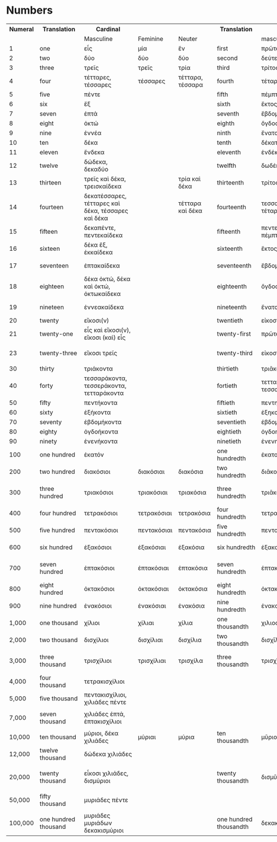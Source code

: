 # Numbers
<table style="undefined;table-layout: fixed; width: 1341px">
<colgroup>
<col style="width: 71px">
<col style="width: 153px">
<col style="width: 174px">
<col style="width: 90px">
<col style="width: 98px">
<col style="width: 142px">
<col style="width: 147px">
<col style="width: 80px">
<col style="width: 77px">
<col style="width: 157px">
<col style="width: 152px">
</colgroup>
  <tr>
    <th>Numeral</th>
    <th>Translation</th>
    <th>Cardinal</th>
    <th></th>
    <th></th>
    <th>Translation</th>
    <th>Ordinal</th>
    <th></th>
    <th></th>
    <th>Translation</th>
    <th>Adverbial</th>
  </tr>
  <tr>
    <td></td>
    <td></td>
    <td>Masculine</td>
    <td>Feminine</td>
    <td>Neuter</td>
    <td></td>
    <td>masculine</td>
    <td>feminine</td>
    <td>neuter</td>
    <td></td>
    <td></td>
  </tr>
  <tr>
    <td>1</td>
    <td>one</td>
    <td>εἷς</td>
    <td>μία</td>
    <td>ἕν</td>
    <td>first</td>
    <td>πρῶτος</td>
    <td>πρῶτη</td>
    <td>πρῶτον</td>
    <td>once</td>
    <td>ἅπαξ</td>
  </tr>
  <tr>
    <td>2</td>
    <td>two</td>
    <td>δύο</td>
    <td>δύο</td>
    <td>δύο</td>
    <td>second</td>
    <td>δεύτερος</td>
    <td></td>
    <td></td>
    <td>twice</td>
    <td>δίς</td>
  </tr>
  <tr>
    <td>3</td>
    <td>three</td>
    <td>τρεῖς</td>
    <td>τρεῖς</td>
    <td>τρία</td>
    <td>third</td>
    <td>τρίτος</td>
    <td></td>
    <td></td>
    <td>three times </td>
    <td>τρίς</td>
  </tr>
  <tr>
    <td>4</td>
    <td>four</td>
    <td>τέτταρες, τέσσαρες</td>
    <td>τέσσαρες</td>
    <td>τέτταρα, τέσσαρα</td>
    <td>fourth</td>
    <td>τέταρτος</td>
    <td></td>
    <td></td>
    <td>four times</td>
    <td>τετράκις</td>
  </tr>
  <tr>
    <td>5</td>
    <td>five</td>
    <td>πέντε</td>
    <td></td>
    <td></td>
    <td>fifth</td>
    <td>πέμπτος</td>
    <td></td>
    <td></td>
    <td>five times</td>
    <td>πεντάκις</td>
  </tr>
  <tr>
    <td>6</td>
    <td>six</td>
    <td>ἕξ</td>
    <td></td>
    <td></td>
    <td>sixth</td>
    <td>ἕκτος</td>
    <td></td>
    <td></td>
    <td>six times</td>
    <td>ἑξάκις</td>
  </tr>
  <tr>
    <td>7</td>
    <td>seven</td>
    <td>ἑπτά</td>
    <td></td>
    <td></td>
    <td>seventh</td>
    <td>ἕβδομος</td>
    <td></td>
    <td></td>
    <td>seven times</td>
    <td>ἑπτάκις</td>
  </tr>
  <tr>
    <td>8</td>
    <td>eight</td>
    <td>ὀκτώ</td>
    <td></td>
    <td></td>
    <td>eighth</td>
    <td>ὄγδοος</td>
    <td></td>
    <td></td>
    <td>eight times</td>
    <td>ὀκτάκις</td>
  </tr>
  <tr>
    <td>9</td>
    <td>nine</td>
    <td>ἐννέα</td>
    <td></td>
    <td></td>
    <td>ninth</td>
    <td>ἔνατος</td>
    <td></td>
    <td></td>
    <td>nine times</td>
    <td>ἐνάκις</td>
  </tr>
  <tr>
    <td>10</td>
    <td>ten</td>
    <td>δέκα</td>
    <td></td>
    <td></td>
    <td>tenth</td>
    <td>δέκατος</td>
    <td>δέκατη</td>
    <td>δέκατον</td>
    <td>ten times</td>
    <td>δεκάκις</td>
  </tr>
  <tr>
    <td>11</td>
    <td>eleven</td>
    <td>ἕνδεκα</td>
    <td></td>
    <td></td>
    <td>eleventh</td>
    <td>ἑνδέκατος</td>
    <td></td>
    <td></td>
    <td>eleven times</td>
    <td>ἑνδεκάκις</td>
  </tr>
  <tr>
    <td>12</td>
    <td>twelve</td>
    <td>δώδεκα, δεκαδύο</td>
    <td></td>
    <td></td>
    <td>twelfth</td>
    <td>δωδἐκατος</td>
    <td></td>
    <td></td>
    <td>twelve times</td>
    <td>δωδεκάκις</td>
  </tr>
  <tr>
    <td>13</td>
    <td>thirteen</td>
    <td>τρεῖς καὶ δέκα, τρεισκαίδεκα</td>
    <td></td>
    <td>τρία καὶ δέκα</td>
    <td>thirteenth</td>
    <td>τρίτος καὶ δέκατος</td>
    <td></td>
    <td></td>
    <td>thirteen times</td>
    <td>τρεισκαιδεκάκις</td>
  </tr>
  <tr>
    <td>14</td>
    <td>fourteen</td>
    <td>δεκατέσσαρες, τέτταρες καὶ δέκα, τέσσαρες καὶ δέκα</td>
    <td></td>
    <td>τέτταρα καὶ δέκα</td>
    <td>fourteenth</td>
    <td>τεσσαρεσκαιδέκατος, τέταρτος καὶ δέκατος</td>
    <td></td>
    <td></td>
    <td>fourteen times</td>
    <td>τετταρεσκαιδεκάκις, τεσσαρεσκαιδεκάκις</td>
  </tr>
  <tr>
    <td>15</td>
    <td>fifteen</td>
    <td>δεκαπέντε, πεντεκαίδεκα</td>
    <td></td>
    <td></td>
    <td>fifteenth</td>
    <td>πεντεκαιδέκατος, πέμπτος καὶ δέκατος </td>
    <td></td>
    <td></td>
    <td>fifteen times</td>
    <td>πεντεκαιδεκάκις</td>
  </tr>
  <tr>
    <td>16</td>
    <td>sixteen</td>
    <td>δέκα ἕξ, ἑκκαίδεκα</td>
    <td></td>
    <td></td>
    <td>sixteenth</td>
    <td>ἕκτος καὶ δέκατος</td>
    <td></td>
    <td></td>
    <td>sixteen times</td>
    <td>ἑκκαιδεκάκις</td>
  </tr>
  <tr>
    <td>17</td>
    <td>seventeen</td>
    <td>ἑπτακαίδεκα</td>
    <td></td>
    <td></td>
    <td>seventeenth</td>
    <td>ἕβδομος καὶ δέκατος</td>
    <td></td>
    <td></td>
    <td>seventeen times</td>
    <td>ἑπτακαιδεκάκις</td>
  </tr>
  <tr>
    <td>18</td>
    <td>eighteen</td>
    <td>δέκα ὀκτώ, δέκα καὶ ὀκτώ, ὀκτωκαίδεκα</td>
    <td></td>
    <td></td>
    <td>eighteenth</td>
    <td>ὄγδοος καὶ δέκατος</td>
    <td></td>
    <td></td>
    <td>eighteen times</td>
    <td>ὀκτωκαιδεκάκις</td>
  </tr>
  <tr>
    <td>19</td>
    <td>nineteen</td>
    <td>ἐννεακαίδεκα</td>
    <td></td>
    <td></td>
    <td>nineteenth</td>
    <td>ἔνατος καὶ δέκατος</td>
    <td></td>
    <td></td>
    <td>nineteen times</td>
    <td>ἐννεακαιδεκάκις</td>
  </tr>
  <tr>
    <td>20</td>
    <td>twenty</td>
    <td>εἴκοσι(ν)</td>
    <td></td>
    <td></td>
    <td>twentieth</td>
    <td>εἰκοστός</td>
    <td>εἰκοστή</td>
    <td>εἰκοστόν</td>
    <td>twenty times</td>
    <td>εἰκοσάκις</td>
  </tr>
  <tr>
    <td>21</td>
    <td>twenty-one</td>
    <td>εἷς καὶ εἴκοσι(ν), εἴκοσι (καὶ) εἷς</td>
    <td></td>
    <td></td>
    <td>twenty-first</td>
    <td>πρῶτος καὶ εἰκοστός</td>
    <td></td>
    <td></td>
    <td>twenty-one times</td>
    <td>εἰκοσάκις ἅπαξ</td>
  </tr>
  <tr>
    <td></td>
    <td></td>
    <td></td>
    <td></td>
    <td></td>
    <td></td>
    <td></td>
    <td></td>
    <td></td>
    <td></td>
    <td></td>
  </tr>
  <tr>
    <td>23</td>
    <td>twenty-three</td>
    <td>εἴκοσι τρεῖς</td>
    <td></td>
    <td></td>
    <td>twenty-third</td>
    <td>εἰκοστὸς τρίτος</td>
    <td></td>
    <td></td>
    <td>twenty-three times</td>
    <td>εἰκοσάκις τρίς</td>
  </tr>
  <tr>
    <td></td>
    <td></td>
    <td></td>
    <td></td>
    <td></td>
    <td></td>
    <td></td>
    <td></td>
    <td></td>
    <td></td>
    <td></td>
  </tr>
  <tr>
    <td>30</td>
    <td>thirty</td>
    <td>τριάκοντα</td>
    <td></td>
    <td></td>
    <td>thirtieth</td>
    <td>τριᾱκοστός</td>
    <td></td>
    <td></td>
    <td>thirty times</td>
    <td>τριᾱκοντάκις</td>
  </tr>
  <tr>
    <td>40</td>
    <td>forty</td>
    <td>τεσσαράκοντα, τεσσεράκοντα, τετταράκοντα</td>
    <td></td>
    <td></td>
    <td>fortieth</td>
    <td>τετταρακοστός, τεσσαρακοστός</td>
    <td></td>
    <td></td>
    <td>forty times</td>
    <td>τετταρακοντάκις, τεσσαρακοντάκις</td>
  </tr>
  <tr>
    <td>50</td>
    <td>fifty</td>
    <td>πεντήκοντα</td>
    <td></td>
    <td></td>
    <td>fiftieth</td>
    <td>πεντηκοστός</td>
    <td></td>
    <td></td>
    <td>fifty times</td>
    <td>πεντηκοντάκις</td>
  </tr>
  <tr>
    <td>60</td>
    <td>sixty</td>
    <td>ἑξήκοντα</td>
    <td></td>
    <td></td>
    <td>sixtieth</td>
    <td>ἑξηκοστός</td>
    <td></td>
    <td></td>
    <td>sixty times</td>
    <td>ἑξηκοντάκις</td>
  </tr>
  <tr>
    <td>70</td>
    <td>seventy</td>
    <td>ἑβδομήκοντα</td>
    <td></td>
    <td></td>
    <td>seventieth</td>
    <td>ἑβδομηκοστός</td>
    <td></td>
    <td></td>
    <td>seventy times</td>
    <td>ἑβδομηκοντάκις</td>
  </tr>
  <tr>
    <td>80</td>
    <td>eighty</td>
    <td>ὀγδοήκοντα</td>
    <td></td>
    <td></td>
    <td>eightieth</td>
    <td>ὀγδοηκοστός</td>
    <td></td>
    <td></td>
    <td>eighty times</td>
    <td>ὀγδοηκοντάκις</td>
  </tr>
  <tr>
    <td>90</td>
    <td>ninety</td>
    <td>ἐνενήκοντα</td>
    <td></td>
    <td></td>
    <td>ninetieth</td>
    <td>ἐνενηκοστός</td>
    <td></td>
    <td></td>
    <td>ninety times</td>
    <td>ἐνενηκοντάκις</td>
  </tr>
  <tr>
    <td>100</td>
    <td>one hundred</td>
    <td>ἑκατόν</td>
    <td></td>
    <td></td>
    <td>one hundredth</td>
    <td>ἑκατοστός</td>
    <td>ἑκατοστή</td>
    <td>ἑκατοστόν</td>
    <td>one hundred times</td>
    <td>ἑκατοντάκις</td>
  </tr>
  <tr>
    <td>200</td>
    <td>two hundred</td>
    <td>διακόσιοι</td>
    <td>διακόσιαι</td>
    <td>διακόσια</td>
    <td>two hundredth</td>
    <td>διᾱκοσιοστός</td>
    <td></td>
    <td></td>
    <td>two hundred times </td>
    <td>διᾱκοσιάκις</td>
  </tr>
  <tr>
    <td>300</td>
    <td>three hundred</td>
    <td>τριακόσιοι</td>
    <td>τριακόσιαι</td>
    <td>τριακόσια</td>
    <td>three hundredth</td>
    <td>τριᾱκοσιοστός</td>
    <td></td>
    <td></td>
    <td>three hundred times </td>
    <td>τριᾱκοσιάκις</td>
  </tr>
  <tr>
    <td>400</td>
    <td>four hundred</td>
    <td>τετρακόσιοι</td>
    <td>τετρακόσιαι</td>
    <td>τετρακόσια</td>
    <td>four hundredth</td>
    <td>τετρακοσιοστός</td>
    <td></td>
    <td></td>
    <td>four hundred times </td>
    <td>τετρακοσιάκις</td>
  </tr>
  <tr>
    <td>500</td>
    <td>five hundred</td>
    <td>πεντακόσιοι</td>
    <td>πεντακόσιαι</td>
    <td>πεντακόσια</td>
    <td>five hundredth</td>
    <td>πεντακοσιοστός</td>
    <td></td>
    <td></td>
    <td>five hundred times </td>
    <td>πεντακοσιάκις</td>
  </tr>
  <tr>
    <td>600</td>
    <td>six hundred</td>
    <td>ἑξακόσιοι</td>
    <td>ἑξακόσιαι</td>
    <td>ἑξακόσια</td>
    <td>six hundredth</td>
    <td>ἑξακοσιοσός</td>
    <td></td>
    <td></td>
    <td>six hundred times</td>
    <td>ἑξακοσιάκις</td>
  </tr>
  <tr>
    <td>700</td>
    <td>seven hundred</td>
    <td>ἑπτακόσιοι</td>
    <td>ἑπτακόσιαι</td>
    <td>ἑπτακόσια</td>
    <td>seven hundredth</td>
    <td>ἑπτακοσιοστός</td>
    <td></td>
    <td></td>
    <td>seven hundred times</td>
    <td>ἑπτακοσιάκις</td>
  </tr>
  <tr>
    <td>800</td>
    <td>eight hundred</td>
    <td>ὀκτακόσιοι</td>
    <td>ὀκτακόσιαι</td>
    <td>ὀκτακόσια</td>
    <td>eight hundredth</td>
    <td>ὀκτακοσιοστός</td>
    <td></td>
    <td></td>
    <td>eight hundred times</td>
    <td>ὀκτακοσιάκις</td>
  </tr>
  <tr>
    <td>900</td>
    <td>nine hundred</td>
    <td>ἐνακόσιοι</td>
    <td>ἐνακόσιαι</td>
    <td>ἐνακόσια</td>
    <td>nine hundredth</td>
    <td>ἐνακοσιοστός</td>
    <td></td>
    <td></td>
    <td>nine hundred times</td>
    <td>ἐνακοσιάκις</td>
  </tr>
  <tr>
    <td>1,000</td>
    <td>one thousand</td>
    <td>χίλιοι</td>
    <td>χίλιαι</td>
    <td>χίλια</td>
    <td>one thousandth</td>
    <td>χιλιοστός</td>
    <td>χιλιοστἠ</td>
    <td>χιλιοστόν</td>
    <td>one thousand times</td>
    <td>χῑλιάκις</td>
  </tr>
  <tr>
    <td>2,000</td>
    <td>two thousand</td>
    <td>δισχίλιοι</td>
    <td>δισχίλιαι</td>
    <td>δισχίλια</td>
    <td>two thousandth</td>
    <td>δισχῑλιοστός</td>
    <td></td>
    <td></td>
    <td>two thousand times</td>
    <td>δισχῑλιάκις</td>
  </tr>
  <tr>
    <td>3,000</td>
    <td>three thousand</td>
    <td>τρισχίλιοι</td>
    <td>τρισχίλιαι</td>
    <td>τρισχίλα</td>
    <td>three thousandth</td>
    <td>τρισχῑλιοστός</td>
    <td></td>
    <td></td>
    <td>three thousand times</td>
    <td>τρισχῑλιάκις</td>
  </tr>
  <tr>
    <td>4,000</td>
    <td>four thousand</td>
    <td>τετρακισχίλιοι</td>
    <td></td>
    <td></td>
    <td></td>
    <td></td>
    <td></td>
    <td></td>
    <td></td>
    <td></td>
  </tr>
  <tr>
    <td>5,000</td>
    <td>five thousand</td>
    <td>πεντακισχίλιοι, χιλιάδες πέντε</td>
    <td></td>
    <td></td>
    <td></td>
    <td></td>
    <td></td>
    <td></td>
    <td></td>
    <td></td>
  </tr>
  <tr>
    <td></td>
    <td></td>
    <td></td>
    <td></td>
    <td></td>
    <td></td>
    <td></td>
    <td></td>
    <td></td>
    <td></td>
    <td></td>
  </tr>
  <tr>
    <td>7,000</td>
    <td>seven thousand</td>
    <td>χιλιάδες ἑπτά, ἑπτακισχίλιοι</td>
    <td></td>
    <td></td>
    <td></td>
    <td></td>
    <td></td>
    <td></td>
    <td></td>
    <td></td>
  </tr>
  <tr>
    <td></td>
    <td></td>
    <td></td>
    <td></td>
    <td></td>
    <td></td>
    <td></td>
    <td></td>
    <td></td>
    <td></td>
    <td></td>
  </tr>
  <tr>
    <td>10,000</td>
    <td>ten thousand</td>
    <td>μύριοι, δέκα χιλιάδες</td>
    <td>μύριαι</td>
    <td>μύρια</td>
    <td>ten thousandth</td>
    <td>μῡριοστός</td>
    <td></td>
    <td></td>
    <td>ten thousand times</td>
    <td>μῡριάκις</td>
  </tr>
  <tr>
    <td>12,000</td>
    <td>twelve thousand</td>
    <td>δώδεκα χιλιάδες</td>
    <td></td>
    <td></td>
    <td></td>
    <td></td>
    <td></td>
    <td></td>
    <td></td>
    <td></td>
  </tr>
  <tr>
    <td></td>
    <td></td>
    <td></td>
    <td></td>
    <td></td>
    <td></td>
    <td></td>
    <td></td>
    <td></td>
    <td></td>
    <td></td>
  </tr>
  <tr>
    <td>20,000</td>
    <td>twenty thousand</td>
    <td>εἶκοσι χιλιάδες, δισμύριοι</td>
    <td></td>
    <td></td>
    <td>twenty thousandth</td>
    <td>δισμῡριοστός</td>
    <td></td>
    <td></td>
    <td>twenty thousand times</td>
    <td>δισμῡριάκις</td>
  </tr>
  <tr>
    <td></td>
    <td></td>
    <td></td>
    <td></td>
    <td></td>
    <td></td>
    <td></td>
    <td></td>
    <td></td>
    <td></td>
    <td></td>
  </tr>
  <tr>
    <td>50,000</td>
    <td>fifty thousand</td>
    <td>μυριάδες πέντε</td>
    <td></td>
    <td></td>
    <td></td>
    <td></td>
    <td></td>
    <td></td>
    <td></td>
    <td></td>
  </tr>
  <tr>
    <td></td>
    <td></td>
    <td></td>
    <td></td>
    <td></td>
    <td></td>
    <td></td>
    <td></td>
    <td></td>
    <td></td>
    <td></td>
  </tr>
  <tr>
    <td>100,000</td>
    <td>one hundred thousand</td>
    <td>μυριάδες μυριάδων δεκακισμὐριοι</td>
    <td></td>
    <td></td>
    <td>one hundred thousandth</td>
    <td>δεκακισμῡριοστός</td>
    <td></td>
    <td></td>
    <td>one hundred thousand times</td>
    <td>δεκακισμῡριάκις</td>
  </tr>
</table>